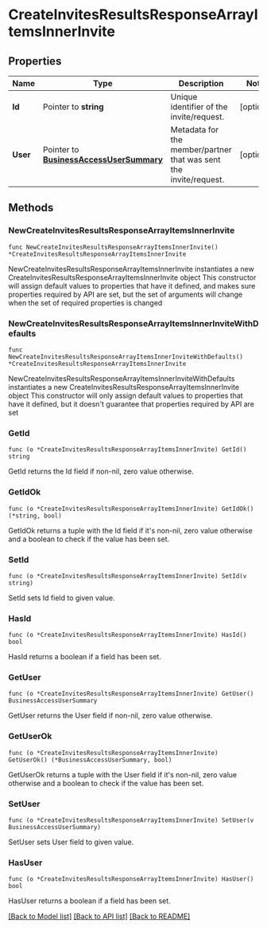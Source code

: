 # CreateInvitesResultsResponseArrayItemsInnerInvite

## Properties

Name | Type | Description | Notes
------------ | ------------- | ------------- | -------------
**Id** | Pointer to **string** | Unique identifier of the invite/request. | [optional] 
**User** | Pointer to [**BusinessAccessUserSummary**](BusinessAccessUserSummary.md) | Metadata for the member/partner that was sent the invite/request. | [optional] 

## Methods

### NewCreateInvitesResultsResponseArrayItemsInnerInvite

`func NewCreateInvitesResultsResponseArrayItemsInnerInvite() *CreateInvitesResultsResponseArrayItemsInnerInvite`

NewCreateInvitesResultsResponseArrayItemsInnerInvite instantiates a new CreateInvitesResultsResponseArrayItemsInnerInvite object
This constructor will assign default values to properties that have it defined,
and makes sure properties required by API are set, but the set of arguments
will change when the set of required properties is changed

### NewCreateInvitesResultsResponseArrayItemsInnerInviteWithDefaults

`func NewCreateInvitesResultsResponseArrayItemsInnerInviteWithDefaults() *CreateInvitesResultsResponseArrayItemsInnerInvite`

NewCreateInvitesResultsResponseArrayItemsInnerInviteWithDefaults instantiates a new CreateInvitesResultsResponseArrayItemsInnerInvite object
This constructor will only assign default values to properties that have it defined,
but it doesn't guarantee that properties required by API are set

### GetId

`func (o *CreateInvitesResultsResponseArrayItemsInnerInvite) GetId() string`

GetId returns the Id field if non-nil, zero value otherwise.

### GetIdOk

`func (o *CreateInvitesResultsResponseArrayItemsInnerInvite) GetIdOk() (*string, bool)`

GetIdOk returns a tuple with the Id field if it's non-nil, zero value otherwise
and a boolean to check if the value has been set.

### SetId

`func (o *CreateInvitesResultsResponseArrayItemsInnerInvite) SetId(v string)`

SetId sets Id field to given value.

### HasId

`func (o *CreateInvitesResultsResponseArrayItemsInnerInvite) HasId() bool`

HasId returns a boolean if a field has been set.

### GetUser

`func (o *CreateInvitesResultsResponseArrayItemsInnerInvite) GetUser() BusinessAccessUserSummary`

GetUser returns the User field if non-nil, zero value otherwise.

### GetUserOk

`func (o *CreateInvitesResultsResponseArrayItemsInnerInvite) GetUserOk() (*BusinessAccessUserSummary, bool)`

GetUserOk returns a tuple with the User field if it's non-nil, zero value otherwise
and a boolean to check if the value has been set.

### SetUser

`func (o *CreateInvitesResultsResponseArrayItemsInnerInvite) SetUser(v BusinessAccessUserSummary)`

SetUser sets User field to given value.

### HasUser

`func (o *CreateInvitesResultsResponseArrayItemsInnerInvite) HasUser() bool`

HasUser returns a boolean if a field has been set.


[[Back to Model list]](../README.md#documentation-for-models) [[Back to API list]](../README.md#documentation-for-api-endpoints) [[Back to README]](../README.md)


